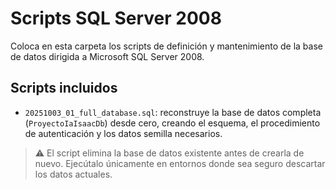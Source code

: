 # Scripts SQL Server 2008

Coloca en esta carpeta los scripts de definición y mantenimiento de la base de datos dirigida a Microsoft SQL Server 2008.

## Scripts incluidos

- `20251003_01_full_database.sql`: reconstruye la base de datos completa (`ProyectoIaIsaacDb`) desde cero, creando el esquema, el procedimiento de autenticación y los datos semilla necesarios.

> ⚠️ El script elimina la base de datos existente antes de crearla de nuevo. Ejecútalo únicamente en entornos donde sea seguro descartar los datos actuales.
